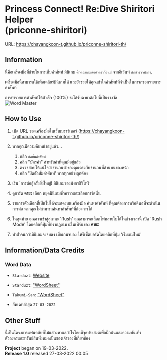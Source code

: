 # Princess Connect! Re:Dive Shiritori Helper<br>(priconne-shiritori)

URL: <https://chayangkoon-t.github.io/priconne-shiritori-th/>

## Information
นี่คือเครื่องมือที่ช่วยในการเก็บคำศัพท์
มินิเกม `ศึกดวลเกมต่อคำดราก้อนส์` 
จากอีเว้นท์ `นักสำรวจมังกร`.

เครื่องมือนี้สามารถใช้เพื่อเคลียร์มินิเกมได้
และยังช่วยให้คุณเข้าใจคำศัพท์ที่จำเป็นในการกรอกรายการคำศัพท์

การทำรายการคำศัพท์ให้สำเร็จ (100%) จะได้รับฉายาต่อไปนี้เป็นรางวัล<br>
![Word Master](https://raw.githubusercontent.com/chayangkoon-t/priconne-shiritori/master/images/webpage/icon_emblem_11001041.png)

<!-- As of `April 30, 2021`, the word catalog was updated to include `248` new words.<br>
To unlock this new word catalog, you must do the following:
  - Read the event story for `Inori SOS!! Time Traveling Dragons` (`イノリＳＯＳ！！　タイムトラベル・ドラゴンズ`)
  - Play one game.

Completing this new catalog (100%) will grant the following title as a reward:<br>
![Word Master II](https://raw.githubusercontent.com/chayangkoon-t/priconne-shiritori/master/images/webpage/icon_emblem_11001131.png) 
-->

## How to Use
1. เปิด URL ของเครื่องมือในเว็บเบราว์เซอร์ (<https://chayangkoon-t.github.io/priconne-shiritori-th/>)
2. หากคุณมีความคืบหน้าอยู่แล้ว...

    1. คลิก `อัลบั้มคำศัพท์`
    2. คลิก "บัตรคำ" สำหรับคำที่คุณมีอยู่แล้ว
    3. ตรวจสอบให้แน่ใจว่าจำนวนคำของคุณตรงกับจำนวนที่ด้านบนของหน้า
    4. คลิก 'ปิดอัลบั้มคำศัพท์' หากทุกอย่างถูกต้อง
      
3. เริ่ม `การต่อสู้ครั้งยิ่งใหญ่! มินิเกมของมังกรชิริโทริ
4. ดูการ์ด **คายะ** เลือก หยุดมินิเกมชั่วคราวและเลือกการ์ดนั้น
5. รายการตัวเลือกที่เป็นไปได้จะแสดงบนเครื่องมือ ค้นหาคำศัพท์
ที่คุณต้องการหรือดีพอที่จะดำเนินการต่อ หากคุณไม่สามารถค้นหาคำศัพท์ที่ต้องการได้
6. ในสุดท้าย คุณอาจเข้าสู่สถานะ 'Rush' คุณสามารถเลือกไพ่หลายใบได้ในช่วงเวลานี้
เปิด 'Rush Mode' โดยคลิกที่ปุ่มที่ปรากฏเฉพาะในเทิร์นของ **คายะ**
7. ทำซ้ำจนกว่ามินิเกมจะจบลง เมื่อเกมจบลง ให้รีเซ็ตบอร์ดโดยคลิกที่ปุ่ม 'เริ่มเกมใหม่'

## Information/Data Credits
### Word Data
- `Starduzt`: [Website](https://www.facebook.com/StarduztLive/)
- `Starduzt`: ["WordSheet"](https://docs.google.com/spreadsheets/d/1DXxr1Z4w2No81hrRMeVJ3O3H7cce3KskqILLGEzO9v0/edit?usp=sharing)
- `Takumi-San`: ["WordSheet"](https://docs.google.com/spreadsheets/d/1Wa6E9L-64yP3y_hhKJS8uUhKFEedZFQrmEumtCPgeIw/htmlview?fbclid=IwAR1A6Gh5dFsVRv84iYzz8cZTSAMjkzpRaO-96A9rj5TlDxzJZyBD9mCQMyU#gid=0)

- อัพเดทล่าสุด `27-03-2022`

## Other Stuff
นี่เป็นโครงการแฟนคลับที่ไม่แสวงหาผลกำไรโดยมีจุดประสงค์เพื่อฝึกฝนและความบันเทิง<br>
ตัวละครและทรัพย์สินทั้งหมดเป็นของเจ้าของที่เกี่ยวข้อง

**Project** began on 19-03-2022.<br>
**Release 1.0** released 27-03-2022 00:05